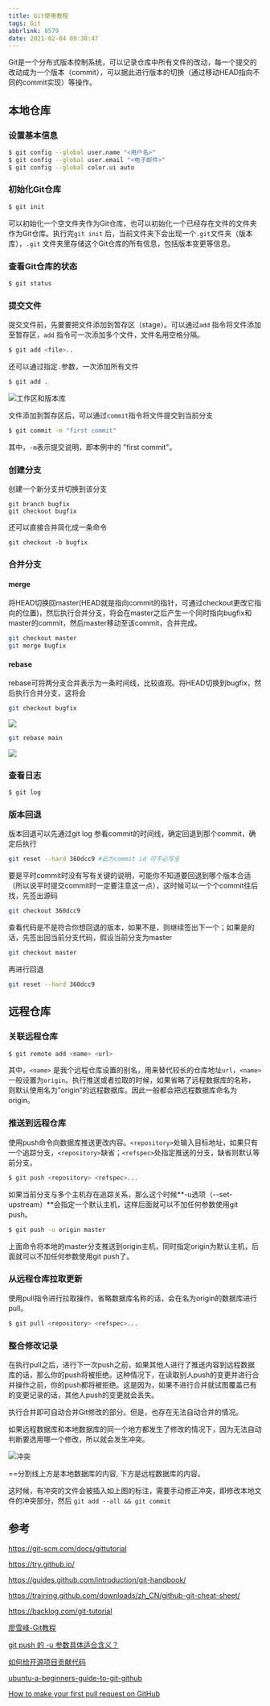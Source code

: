 ```yaml
---
title: Git使用教程
tags: Git
abbrlink: 8579
date: 2021-02-04 09:38:47
---
```


Git是一个分布式版本控制系统，可以记录仓库中所有文件的改动，每一个提交的改动成为一个版本（commit），可以据此进行版本的切换（通过移动HEAD指向不同的commit实现）等操作。

<!-- more -->

## 本地仓库

### 设置基本信息

```bash
$ git config --global user.name "<用户名>"
$ git config --global user.email "<电子邮件>"
$ git config --global color.ui auto
```

### 初始化Git仓库

```bash
$ git init
```

可以初始化一个空文件夹作为Git仓库，也可以初始化一个已经存在文件的文件夹作为Git仓库。执行完`git init` 后，当前文件夹下会出现一个`.git`文件夹（版本库），`.git` 文件夹里存储这个Git仓库的所有信息，包括版本变更等信息。

### 查看Git仓库的状态

```bash
$ git status
```

### 提交文件

提交文件前，先要要把文件添加到暂存区（stage）。可以通过`add` 指令将文件添加至暂存区，`add` 指令可一次添加多个文件，文件名用空格分隔。

```bash
$ git add <file>..
```

还可以通过指定`.`参数，一次添加所有文件

```bash
$ git add .
```

![工作区和版本库](https://raw.githubusercontent.com/cylind/cylind.github.io/static/img/20250916204921986.png)

文件添加到暂存区后，可以通过`commit`指令将文件提交到当前分支

```bash
$ git commit -m "first commit"
```

其中，`-m`表示提交说明，即本例中的 "first commit"。

### 创建分支

创建一个新分支并切换到该分支

```
git branch bugfix
git checkout bugfix
```

还可以直接合并简化成一条命令

```
git checkout -b bugfix
```

### 合并分支

#### merge

将HEAD切换回master(HEAD就是指向commit的指针，可通过checkout更改它指向的位置)，然后执行合并分支，将会在master之后产生一个同时指向bugfix和master的commit，然后master移动至该commit，合并完成。

```bash
git checkout master
git merge bugfix
```

#### rebase

rebase可将两分支合并表示为一条时间线，比较直观。将HEAD切换到bugfix，然后执行合并分支，这将会

```bash
git checkout bugfix
```

![](https://raw.githubusercontent.com/cylind/cylind.github.io/static/img/b644568a48e37c6c63dac789e0715c55.png)

```bash
git rebase main
```

![](https://raw.githubusercontent.com/cylind/cylind.github.io/static/img/20250916204527786.png)

### 查看日志

```bash
$ git log
```

### 版本回退

版本回退可以先通过git log 参看commit的时间线，确定回退到那个commit，确定后执行

```bash
git reset --hard 360dcc9 #此为commit id 可不必写全
```

要是平时commit时没有写有关键的说明，可能你不知道要回退到哪个版本合适（所以说平时提交commit时一定要注意这一点），这时候可以一个个commit往后找，先签出源码

```bash
git checkout 360dcc9
```

查看代码是不是符合你想回退的版本，如果不是，则继续签出下一个；如果是的话，先签出回当前分支代码，假设当前分支为master

```bash
git checkout master
```

再进行回退

```bash
git reset --hard 360dcc9
```

## 远程仓库

### 关联远程仓库

```bash
$ git remote add <name> <url>
```

其中，`<name>` 是我个远程仓库设置的别名，用来替代较长的仓库地址`url`，`<name>`一般设置为`origin`。执行推送或者拉取的时候，如果省略了远程数据库的名称，则默认使用名为”origin“的远程数据库。因此一般都会把远程数据库命名为origin。

### 推送到远程仓库

使用push命令向数据库推送更改内容。`<repository>`处输入目标地址，如果只有一个追踪分支，`<repository>`缺省；`<refspec>`处指定推送的分支，缺省则默认等前分支。

```bash
$ git push <repository> <refspec>...
```

如果当前分支与多个主机存在追踪关系，那么这个时候**-u选项（--set-upstream）**会指定一个默认主机，这样后面就可以不加任何参数使用git push。

```bash
$ git push -u origin master
```

上面命令将本地的master分支推送到origin主机，同时指定origin为默认主机，后面就可以不加任何参数使用git push了。

### 从远程仓库拉取更新

使用pull指令进行拉取操作。省略数据库名称的话，会在名为origin的数据库进行pull。

```bash
$ git pull <repository> <refspec>...
```

### 整合修改记录

在执行pull之后，进行下一次push之前，如果其他人进行了推送内容到远程数据库的话，那么你的push将被拒绝。这种情况下，在读取别人push的变更并进行合并操作之前，你的push都将被拒绝。这是因为，如果不进行合并就试图覆盖已有的变更记录的话，其他人push的变更就会丢失。

执行合并即可自动合并Git修改的部分。但是，也存在无法自动合并的情况。

如果远程数据库和本地数据库的同一个地方都发生了修改的情况下，因为无法自动判断要选用哪一个修改，所以就会发生冲突。

![冲突](https://raw.githubusercontent.com/cylind/cylind.github.io/static/img/01.png)

==分割线上方是本地数据库的内容, 下方是远程数据库的内容。

这时候，有冲突的文件会被插入如上图的标注，需要手动修正冲突，即修改本地文件的冲突部分，然后 `git add --all && git commit` 

## 参考

https://git-scm.com/docs/gittutorial

https://try.github.io/

https://guides.github.com/introduction/git-handbook/

https://training.github.com/downloads/zh_CN/github-git-cheat-sheet/

https://backlog.com/git-tutorial

[廖雪峰-Git教程](https://www.liaoxuefeng.com/wiki/896043488029600)

[git push 的 -u 参数具体适合含义？](https://www.zhihu.com/question/20019419)

[如何给开源项目贡献代码](https://gist.github.com/zxhfighter/62847a087a2a8031fbdf)

[ubuntu-a-beginners-guide-to-git-github](https://mvthanoshan.medium.com/ubuntu-a-beginners-guide-to-git-github-44a2d2fda0b8)

[How to make your first pull request on GitHub](https://mvthanoshan.medium.com/how-to-make-your-first-pull-request-on-github-9aefca5cc837)